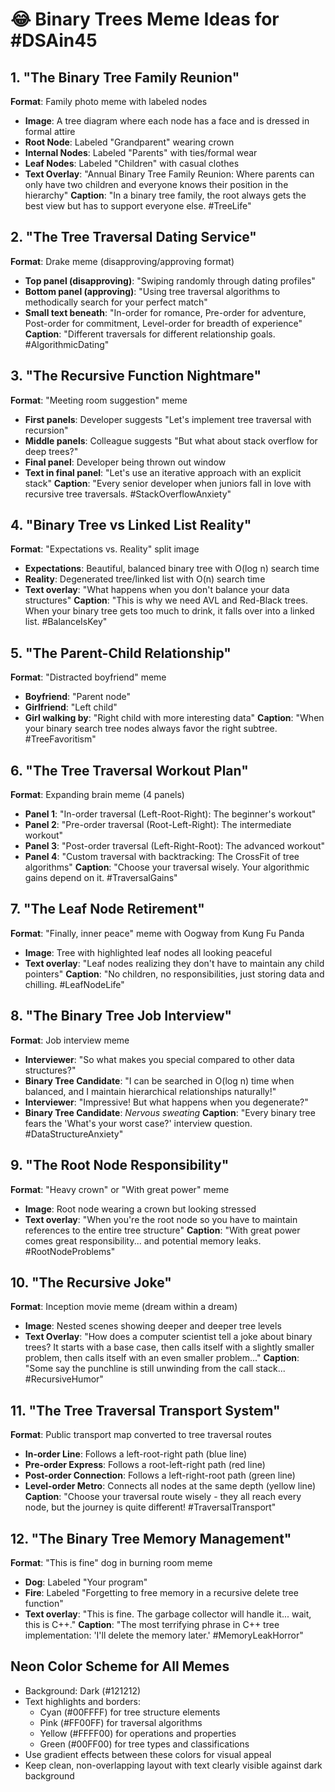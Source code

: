 # 😂 Binary Trees Meme Ideas for #DSAin45

## 1. "The Binary Tree Family Reunion"
**Format**: Family photo meme with labeled nodes
- **Image**: A tree diagram where each node has a face and is dressed in formal attire
- **Root Node**: Labeled "Grandparent" wearing crown
- **Internal Nodes**: Labeled "Parents" with ties/formal wear
- **Leaf Nodes**: Labeled "Children" with casual clothes
- **Text Overlay**: "Annual Binary Tree Family Reunion: Where parents can only have two children and everyone knows their position in the hierarchy"
**Caption**: "In a binary tree family, the root always gets the best view but has to support everyone else. #TreeLife"

## 2. "The Tree Traversal Dating Service"
**Format**: Drake meme (disapproving/approving format)
- **Top panel (disapproving)**: "Swiping randomly through dating profiles"
- **Bottom panel (approving)**: "Using tree traversal algorithms to methodically search for your perfect match"
- **Small text beneath**: "In-order for romance, Pre-order for adventure, Post-order for commitment, Level-order for breadth of experience"
**Caption**: "Different traversals for different relationship goals. #AlgorithmicDating"

## 3. "The Recursive Function Nightmare"
**Format**: "Meeting room suggestion" meme
- **First panels**: Developer suggests "Let's implement tree traversal with recursion"
- **Middle panels**: Colleague suggests "But what about stack overflow for deep trees?"
- **Final panel**: Developer being thrown out window
- **Text in final panel**: "Let's use an iterative approach with an explicit stack"
**Caption**: "Every senior developer when juniors fall in love with recursive tree traversals. #StackOverflowAnxiety"

## 4. "Binary Tree vs Linked List Reality"
**Format**: "Expectations vs. Reality" split image
- **Expectations**: Beautiful, balanced binary tree with O(log n) search time
- **Reality**: Degenerated tree/linked list with O(n) search time
- **Text overlay**: "What happens when you don't balance your data structures"
**Caption**: "This is why we need AVL and Red-Black trees. When your binary tree gets too much to drink, it falls over into a linked list. #BalanceIsKey"

## 5. "The Parent-Child Relationship"
**Format**: "Distracted boyfriend" meme
- **Boyfriend**: "Parent node"
- **Girlfriend**: "Left child"
- **Girl walking by**: "Right child with more interesting data"
**Caption**: "When your binary search tree nodes always favor the right subtree. #TreeFavoritism"

## 6. "The Tree Traversal Workout Plan"
**Format**: Expanding brain meme (4 panels)
- **Panel 1**: "In-order traversal (Left-Root-Right): The beginner's workout"
- **Panel 2**: "Pre-order traversal (Root-Left-Right): The intermediate workout"
- **Panel 3**: "Post-order traversal (Left-Right-Root): The advanced workout"
- **Panel 4**: "Custom traversal with backtracking: The CrossFit of tree algorithms"
**Caption**: "Choose your traversal wisely. Your algorithmic gains depend on it. #TraversalGains"

## 7. "The Leaf Node Retirement"
**Format**: "Finally, inner peace" meme with Oogway from Kung Fu Panda
- **Image**: Tree with highlighted leaf nodes all looking peaceful
- **Text overlay**: "Leaf nodes realizing they don't have to maintain any child pointers"
**Caption**: "No children, no responsibilities, just storing data and chilling. #LeafNodeLife"

## 8. "The Binary Tree Job Interview"
**Format**: Job interview meme
- **Interviewer**: "So what makes you special compared to other data structures?"
- **Binary Tree Candidate**: "I can be searched in O(log n) time when balanced, and I maintain hierarchical relationships naturally!"
- **Interviewer**: "Impressive! But what happens when you degenerate?"
- **Binary Tree Candidate**: *Nervous sweating*
**Caption**: "Every binary tree fears the 'What's your worst case?' interview question. #DataStructureAnxiety"

## 9. "The Root Node Responsibility"
**Format**: "Heavy crown" or "With great power" meme
- **Image**: Root node wearing a crown but looking stressed
- **Text overlay**: "When you're the root node so you have to maintain references to the entire tree structure"
**Caption**: "With great power comes great responsibility... and potential memory leaks. #RootNodeProblems"

## 10. "The Recursive Joke"
**Format**: Inception movie meme (dream within a dream)
- **Image**: Nested scenes showing deeper and deeper tree levels
- **Text Overlay**: "How does a computer scientist tell a joke about binary trees? It starts with a base case, then calls itself with a slightly smaller problem, then calls itself with an even smaller problem..."
**Caption**: "Some say the punchline is still unwinding from the call stack... #RecursiveHumor"

## 11. "The Tree Traversal Transport System"
**Format**: Public transport map converted to tree traversal routes
- **In-order Line**: Follows a left-root-right path (blue line)
- **Pre-order Express**: Follows a root-left-right path (red line)
- **Post-order Connection**: Follows a left-right-root path (green line)
- **Level-order Metro**: Connects all nodes at the same depth (yellow line)
**Caption**: "Choose your traversal route wisely - they all reach every node, but the journey is quite different! #TraversalTransport"

## 12. "The Binary Tree Memory Management"
**Format**: "This is fine" dog in burning room meme
- **Dog**: Labeled "Your program"
- **Fire**: Labeled "Forgetting to free memory in a recursive delete tree function"
- **Text overlay**: "This is fine. The garbage collector will handle it... wait, this is C++."
**Caption**: "The most terrifying phrase in C++ tree implementation: 'I'll delete the memory later.' #MemoryLeakHorror"

## Neon Color Scheme for All Memes
- Background: Dark (#121212)
- Text highlights and borders: 
  - Cyan (#00FFFF) for tree structure elements
  - Pink (#FF00FF) for traversal algorithms
  - Yellow (#FFFF00) for operations and properties
  - Green (#00FF00) for tree types and classifications
- Use gradient effects between these colors for visual appeal
- Keep clean, non-overlapping layout with text clearly visible against dark background
